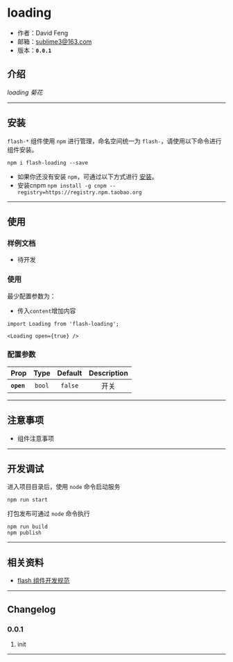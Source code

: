 # loading

* 作者：David Feng
* 邮箱：sublime3@163.com
* 版本：**`0.0.1`**

## 介绍

_loading 菊花_

---

## 安装

`flash-*` 组件使用 `npm` 进行管理，命名空间统一为 `flash-`，请使用以下命令进行组件安装。

```
npm i flash-loading --save
```

- 如果你还没有安装 `npm`，可通过以下方式进行 [安装](https://nodejs.org/en/download/)。
- 安装cnpm `npm install -g cnpm --registry=https://registry.npm.taobao.org`

---

## 使用

### 样例文档

- 待开发

### 使用
最少配置参数为：
- 传入`content`增加内容

```
import Loading from 'flash-loading';

<Loading open={true} />

```
### 配置参数

| Prop | Type | Default | Description |
| ---- |:----:|:-------:| :----------:|
| **`open`** | `bool` | `false` | 开关 |

---

## 注意事项

- 组件注意事项

---

## 开发调试

进入项目目录后，使用 `node` 命令启动服务

```
npm run start
```

打包发布可通过 `node` 命令执行

```
npm run build
npm publish
```

---

## 相关资料

* [flash 组件开发规范](http://)

---

## Changelog

### 0.0.1
1. init

---
